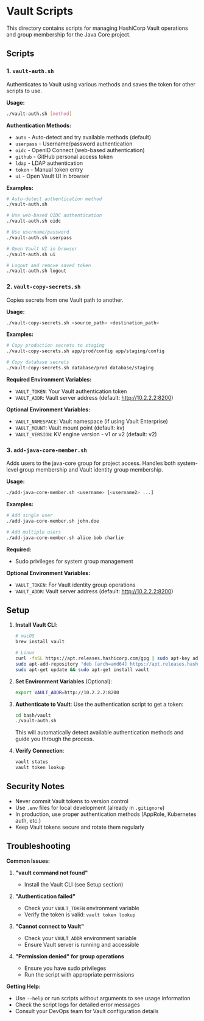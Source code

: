 # Vault Scripts

This directory contains scripts for managing HashiCorp Vault operations and group membership for the Java Core project.

## Scripts

### 1. `vault-auth.sh`

Authenticates to Vault using various methods and saves the token for other scripts to use.

**Usage:**
```bash
./vault-auth.sh [method]
```

**Authentication Methods:**
- `auto` - Auto-detect and try available methods (default)
- `userpass` - Username/password authentication
- `oidc` - OpenID Connect (web-based authentication)
- `github` - GitHub personal access token
- `ldap` - LDAP authentication
- `token` - Manual token entry
- `ui` - Open Vault UI in browser

**Examples:**
```bash
# Auto-detect authentication method
./vault-auth.sh

# Use web-based OIDC authentication
./vault-auth.sh oidc

# Use username/password
./vault-auth.sh userpass

# Open Vault UI in browser
./vault-auth.sh ui

# Logout and remove saved token
./vault-auth.sh logout
```

### 2. `vault-copy-secrets.sh`

Copies secrets from one Vault path to another.

**Usage:**
```bash
./vault-copy-secrets.sh <source_path> <destination_path>
```

**Examples:**
```bash
# Copy production secrets to staging
./vault-copy-secrets.sh app/prod/config app/staging/config

# Copy database secrets
./vault-copy-secrets.sh database/prod database/staging
```

**Required Environment Variables:**
- `VAULT_TOKEN`: Your Vault authentication token
- `VAULT_ADDR`: Vault server address (default: http://10.2.2.2:8200)

**Optional Environment Variables:**
- `VAULT_NAMESPACE`: Vault namespace (if using Vault Enterprise)
- `VAULT_MOUNT`: Vault mount point (default: kv)
- `VAULT_VERSION`: KV engine version - v1 or v2 (default: v2)

### 3. `add-java-core-member.sh`

Adds users to the java-core group for project access. Handles both system-level group membership and Vault identity group membership.

**Usage:**
```bash
./add-java-core-member.sh <username> [<username2> ...]
```

**Examples:**
```bash
# Add single user
./add-java-core-member.sh john.doe

# Add multiple users
./add-java-core-member.sh alice bob charlie
```

**Required:**
- Sudo privileges for system group management

**Optional Environment Variables:**
- `VAULT_TOKEN`: For Vault identity group operations
- `VAULT_ADDR`: Vault server address (default: http://10.2.2.2:8200)

## Setup

1. **Install Vault CLI**:
   ```bash
   # macOS
   brew install vault
   
   # Linux
   curl -fsSL https://apt.releases.hashicorp.com/gpg | sudo apt-key add -
   sudo apt-add-repository "deb [arch=amd64] https://apt.releases.hashicorp.com $(lsb_release -cs) main"
   sudo apt-get update && sudo apt-get install vault
   ```

2. **Set Environment Variables** (Optional):
   ```bash
   export VAULT_ADDR=http://10.2.2.2:8200
   ```

3. **Authenticate to Vault**:
   Use the authentication script to get a token:
   ```bash
   cd bash/vault
   ./vault-auth.sh
   ```
   This will automatically detect available authentication methods and guide you through the process.

4. **Verify Connection**:
   ```bash
   vault status
   vault token lookup
   ```

## Security Notes

- Never commit Vault tokens to version control
- Use `.env` files for local development (already in `.gitignore`)
- In production, use proper authentication methods (AppRole, Kubernetes auth, etc.)
- Keep Vault tokens secure and rotate them regularly

## Troubleshooting

**Common Issues:**

1. **"vault command not found"**
   - Install the Vault CLI (see Setup section)

2. **"Authentication failed"**
   - Check your `VAULT_TOKEN` environment variable
   - Verify the token is valid: `vault token lookup`

3. **"Cannot connect to Vault"**
   - Check your `VAULT_ADDR` environment variable
   - Ensure Vault server is running and accessible

4. **"Permission denied" for group operations**
   - Ensure you have sudo privileges
   - Run the script with appropriate permissions

**Getting Help:**
- Use `--help` or run scripts without arguments to see usage information
- Check the script logs for detailed error messages
- Consult your DevOps team for Vault configuration details 